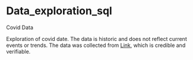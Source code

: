 # Data_exploration_sql
Covid Data


Exploration of covid date. The data is historic and does not reflect current events or trends.
The data was collected from [Link](https://ourworldindata.org/), which is credible and verifiable.
